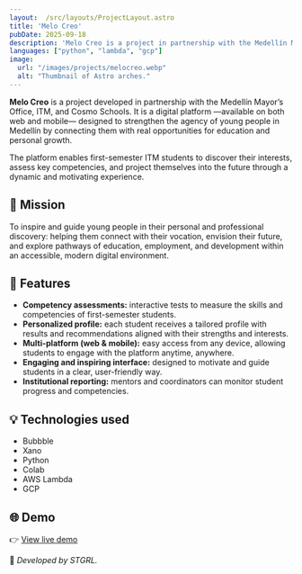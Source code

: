 ```yaml
---
layout:  /src/layouts/ProjectLayout.astro
title: 'Melo Creo'
pubDate: 2025-09-18
description: 'Melo Creo is a project in partnership with the Medellín Mayor’s Office, ITM, and Cosmo Schools, where we developed an application to assess different competencies of ITM’s first-semester students.'
languages: ["python", "lambda", "gcp"]
image:
  url: "/images/projects/melocreo.webp"
  alt: "Thumbnail of Astro arches."
--- 
```


**Melo Creo** is a project developed in partnership with the Medellín Mayor’s Office, ITM, and Cosmo Schools. It is a digital platform —available on both web and mobile— designed to strengthen the agency of young people in Medellín by connecting them with real opportunities for education and personal growth.

The platform enables first-semester ITM students to discover their interests, assess key competencies, and project themselves into the future through a dynamic and motivating experience.

## 🧭 Mission

To inspire and guide young people in their personal and professional discovery: helping them connect with their vocation, envision their future, and explore pathways of education, employment, and development within an accessible, modern digital environment.

## 🧩 Features

- **Competency assessments:** interactive tests to measure the skills and competencies of first-semester students.
- **Personalized profile:** each student receives a tailored profile with results and recommendations aligned with their strengths and interests.
- **Multi-platform (web & mobile):** easy access from any device, allowing students to engage with the platform anytime, anywhere.
- **Engaging and inspiring interface:** designed to motivate and guide students in a clear, user-friendly way.
- **Institutional reporting:** mentors and coordinators can monitor student progress and competencies.


## 💡 Technologies used

- Bubbble
- Xano
- Python
- Colab
- AWS Lambda
- GCP


## 🌐 Demo

👉 [View live demo](https://melocreo.bubbleapps.io/) 




🚀 *Developed by STGRL.*
